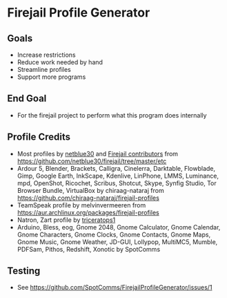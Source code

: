 Firejail Profile Generator
==========

Goals
------
- Increase restrictions
- Reduce work needed by hand
- Streamline profiles
- Support more programs

End Goal
--------
- For the firejail project to perform what this program does internally

Profile Credits
-------
- Most profiles by [netblue30](https://github.com/netblue30/) and [Firejail contributors](https://raw.githubusercontent.com/netblue30/firejail/master/README) from https://github.com/netblue30/firejail/tree/master/etc
- Ardour 5, Blender, Brackets, Calligra, Cinelerra, Darktable, Flowblade, Gimp, Google Earth, InkScape, Kdenlive, LinPhone, LMMS, Luminance, mpd, OpenShot, Ricochet, Scribus, Shotcut, Skype, Synfig Studio, Tor Browser Bundle, VirtualBox by chiraag-nataraj from https://github.com/chiraag-nataraj/firejail-profiles
- TeamSpeak profile by melvinvermeeren from https://aur.archlinux.org/packages/firejail-profiles
- Natron, Zart profile by [triceratops1](https://github.com/triceratops1)
- Arduino, Bless, eog, Gnome 2048, Gnome Calculator, Gnome Calendar, Gnome Characters, Gnome Clocks, Gnome Contacts, Gnome Maps, Gnome Music, Gnome Weather, JD-GUI, Lollypop, MultiMC5, Mumble, PDFSam, Pithos, Redshift, Xonotic by SpotComms

Testing
-------
- See https://github.com/SpotComms/FirejailProfileGenerator/issues/1
